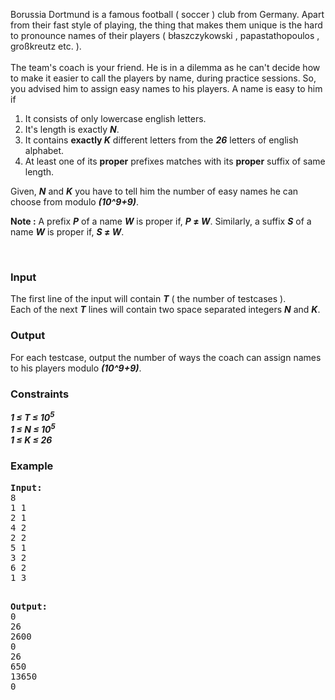 <p>Borussia Dortmund is a famous football ( soccer ) club from Germany.  Apart from their fast style of playing, the thing that makes them unique  is the hard to pronounce names of their players ( błaszczykowski ,  papastathopoulos , großkreutz etc. ).<br><br>The team's coach is your  friend. He is in a dilemma as he can't decide how to make it easier to  call the players by name, during practice sessions. So, you advised him  to assign easy names to his players. A name is easy to him if</p>
<ol>
<li>It consists of only lowercase english letters.</li>
<li>It's length is exactly <strong><em>N</em></strong>.</li>
<li>It contains <strong>exactly <em>K</em></strong> different letters from the <strong><em>26</em></strong> letters of english alphabet.</li>
<li>At least one of its <strong>proper</strong> prefixes matches with its <strong>proper</strong> suffix of same length.</li>
</ol>
<p>Given, <strong><em>N</em></strong> and <strong><em>K</em></strong> you have to tell him the number of easy names he can choose from modulo <strong><em>(10^9+9)</em></strong>.</p>
<p><strong>Note :</strong> A prefix <strong><em>P</em></strong> of a name <strong><em>W</em></strong> is proper if, <strong><em>P</em>&nbsp;≠ <em>W</em></strong>. Similarly, a suffix <strong><em>S</em></strong> of a name <strong><em>W</em></strong> is proper if, <strong><em>S</em>&nbsp;≠ <em>W</em></strong>.</p>
<p>&nbsp;</p>
<h3>Input</h3>
<p>The first line of the input will contain <strong><em>T</em></strong> ( the number of testcases ).<br>Each of the next <strong><em>T</em></strong> lines will contain two space separated integers <strong><em>N</em></strong> and <strong><em>K</em></strong>.</p>
<h3>Output</h3>
<p>For each testcase, output the number of ways the coach can assign names to his players modulo <strong><em>(10^9+9)</em></strong>.</p>
<h3>Constraints</h3>
<p><strong><em>1&nbsp;≤ T&nbsp;≤ 10<sup>5</sup>&nbsp; <br>1&nbsp;≤ N&nbsp;≤ 10<sup>5</sup>&nbsp;&nbsp;&nbsp; <br>1&nbsp;≤ K&nbsp;≤ 26</em></strong></p>
<h3>Example</h3>
<pre><strong>Input:</strong>
8<br>1 1<br>2 1<br>4 2<br>2 2<br>5 1<br>3 2<br>6 2<br>1 3

<strong>Output:</strong>
0<br>26<br>2600<br>0<br>26<br>650<br>13650<br>0</pre>